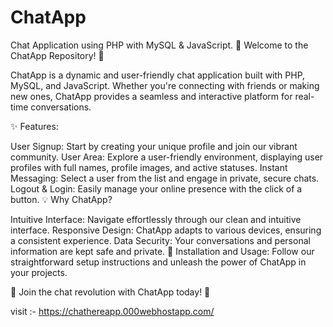 # ChatApp
Chat Application using PHP with MySQL &amp; JavaScript.
🚀 Welcome to the ChatApp Repository! 📱

ChatApp is a dynamic and user-friendly chat application built with PHP, MySQL, and JavaScript. Whether you're connecting with friends or making new ones, ChatApp provides a seamless and interactive platform for real-time conversations.

✨ Features:

User Signup: Start by creating your unique profile and join our vibrant community.
User Area: Explore a user-friendly environment, displaying user profiles with full names, profile images, and active statuses.
Instant Messaging: Select a user from the list and engage in private, secure chats.
Logout & Login: Easily manage your online presence with the click of a button.
💡 Why ChatApp?

Intuitive Interface: Navigate effortlessly through our clean and intuitive interface.
Responsive Design: ChatApp adapts to various devices, ensuring a consistent experience.
Data Security: Your conversations and personal information are kept safe and private.
🔧 Installation and Usage:
Follow our straightforward setup instructions and unleash the power of ChatApp in your projects.

👏 Join the chat revolution with ChatApp today! 💬

visit :- https://chathereapp.000webhostapp.com/
